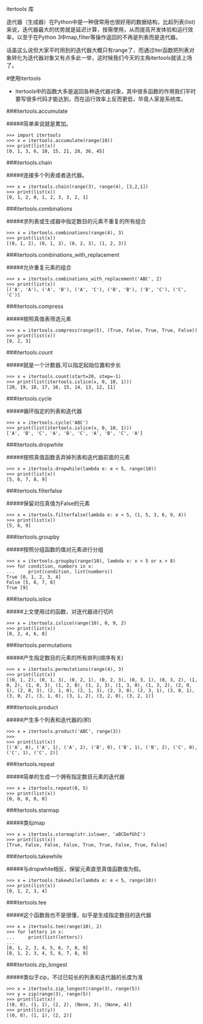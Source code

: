 itertools 库


迭代器（生成器）在Python中是一种很常用也很好用的数据结构，比起列表(list)来说，迭代器最大的优势就是延迟计算，按需使用，从而提高开发体验和运行效率，以至于在Python 3中map,filter等操作返回的不再是列表而是迭代器。

话虽这么说但大家平时用到的迭代器大概只有range了，而通过iter函数把列表对象转化为迭代器对象又有点多此一举，这时候我们今天的主角itertools就该上场了。

#使用itertools

+ itertools中的函数大多是返回各种迭代器对象，其中很多函数的作用我们平时要写很多代码才能达到，而在运行效率上反而更低，毕竟人家是系统库。

###itertools.accumulate

#####简单来说就是累加。

    >>> import itertools
    >>> x = itertools.accumulate(range(10))
    >>> print(list(x))
    [0, 1, 3, 6, 10, 15, 21, 28, 36, 45]

###itertools.chain

#####连接多个列表或者迭代器。

    >>> x = itertools.chain(range(3), range(4), [3,2,1])
    >>> print(list(x))
    [0, 1, 2, 0, 1, 2, 3, 3, 2, 1]

###itertools.combinations

#####求列表或生成器中指定数目的元素不重复的所有组合

    >>> x = itertools.combinations(range(4), 3)
    >>> print(list(x))
    [(0, 1, 2), (0, 1, 3), (0, 2, 3), (1, 2, 3)]

###itertools.combinations_with_replacement

#####允许重复元素的组合

    >>> x = itertools.combinations_with_replacement('ABC', 2)
    >>> print(list(x))
    [('A', 'A'), ('A', 'B'), ('A', 'C'), ('B', 'B'), ('B', 'C'), ('C', 'C')]

###itertools.compress

#####按照真值表筛选元素

    >>> x = itertools.compress(range(5), (True, False, True, True, False))
    >>> print(list(x))
    [0, 2, 3]

###itertools.count

#####就是一个计数器,可以指定起始位置和步长

    >>> x = itertools.count(start=20, step=-1)
    >>> print(list(itertools.islice(x, 0, 10, 1)))
    [20, 19, 18, 17, 16, 15, 14, 13, 12, 11]

###itertools.cycle

#####循环指定的列表和迭代器

    >>> x = itertools.cycle('ABC')
    >>> print(list(itertools.islice(x, 0, 10, 1)))
    ['A', 'B', 'C', 'A', 'B', 'C', 'A', 'B', 'C', 'A']

###itertools.dropwhile

#####按照真值函数丢弃掉列表和迭代器前面的元素

    >>> x = itertools.dropwhile(lambda e: e < 5, range(10))
    >>> print(list(x))
    [5, 6, 7, 8, 9]

###itertools.filterfalse

#####保留对应真值为False的元素

    >>> x = itertools.filterfalse(lambda e: e < 5, (1, 5, 3, 6, 9, 4))
    >>> print(list(x))
    [5, 6, 9]

###itertools.groupby

#####按照分组函数的值对元素进行分组

    >>> x = itertools.groupby(range(10), lambda x: x < 5 or x > 8)                                                                                                
    >>> for condition, numbers in x:                                                  
    ...     print(condition, list(numbers))                                                                                                        
    True [0, 1, 2, 3, 4]                                                              
    False [5, 6, 7, 8]                                                                
    True [9]

###itertools.islice

#####上文使用过的函数，对迭代器进行切片

    >>> x = itertools.islice(range(10), 0, 9, 2)
    >>> print(list(x))
    [0, 2, 4, 6, 8] 

###itertools.permutations

#####产生指定数目的元素的所有排列(顺序有关)

    >>> x = itertools.permutations(range(4), 3)
    >>> print(list(x))
    [(0, 1, 2), (0, 1, 3), (0, 2, 1), (0, 2, 3), (0, 3, 1), (0, 3, 2), (1, 0, 2), (1, 0, 3), (1, 2, 0), (1, 2, 3), (1, 3, 0), (1, 3, 2), (2, 0, 1), (2, 0, 3), (2, 1, 0), (2, 1, 3), (2, 3, 0), (2, 3, 1), (3, 0, 1), (3, 0, 2), (3, 1, 0), (3, 1, 2), (3, 2, 0), (3, 2, 1)]

###itertools.product

#####产生多个列表和迭代器的(积)

    >>> x = itertools.product('ABC', range(3))
    >>>
    >>> print(list(x))
    [('A', 0), ('A', 1), ('A', 2), ('B', 0), ('B', 1), ('B', 2), ('C', 0), ('C', 1), ('C', 2)]

###itertools.repeat

#####简单的生成一个拥有指定数目元素的迭代器

    >>> x = itertools.repeat(0, 5)
    >>> print(list(x))
    [0, 0, 0, 0, 0] 

###itertools.starmap

#####类似map

    >>> x = itertools.starmap(str.islower, 'aBCDefGhI')
    >>> print(list(x))
    [True, False, False, False, True, True, False, True, False]

###itertools.takewhile

#####与dropwhile相反，保留元素直至真值函数值为假。

    >>> x = itertools.takewhile(lambda e: e < 5, range(10))
    >>> print(list(x))
    [0, 1, 2, 3, 4]

###itertools.tee

#####这个函数我也不是很懂，似乎是生成指定数目的迭代器

    >>> x = itertools.tee(range(10), 2)
    >>> for letters in x:
    ...     print(list(letters))
    ...
    [0, 1, 2, 3, 4, 5, 6, 7, 8, 9]
    [0, 1, 2, 3, 4, 5, 6, 7, 8, 9]  

###itertools.zip_longest

#####类似于zip，不过已较长的列表和迭代器的长度为准

    >>> x = itertools.zip_longest(range(3), range(5))
    >>> y = zip(range(3), range(5))
    >>> print(list(x))
    [(0, 0), (1, 1), (2, 2), (None, 3), (None, 4)]
    >>> print(list(y))
    [(0, 0), (1, 1), (2, 2)]
